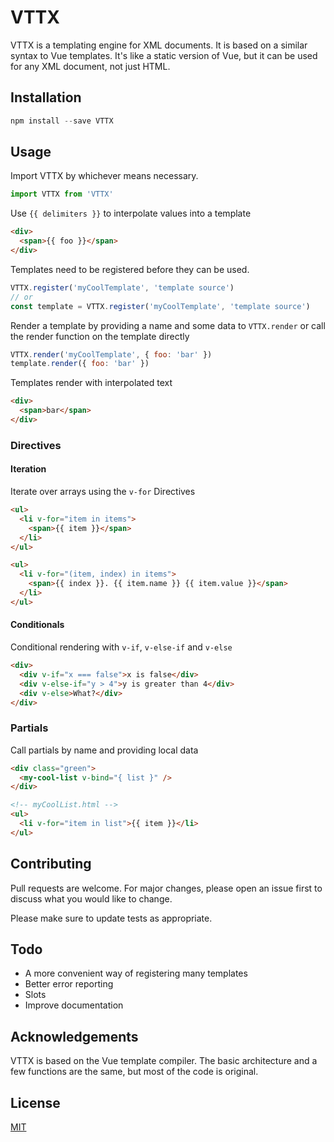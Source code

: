 # VTTX

VTTX is a templating engine for XML documents. It is based on a similar syntax
to Vue templates. It's like a static version of Vue, but it can be used for
any XML document, not just HTML.

## Installation

```javascript
npm install --save VTTX
```

## Usage

Import VTTX by whichever means necessary.

```javascript
import VTTX from 'VTTX'
```

Use `{{ delimiters }}` to interpolate values into a template

```html
<div>
  <span>{{ foo }}</span>
</div>
```

Templates need to be registered before they can be used.

```javascript
VTTX.register('myCoolTemplate', 'template source')
// or
const template = VTTX.register('myCoolTemplate', 'template source')
```

Render a template by providing a name and some data to `VTTX.render` or call
the render function on the template directly

```javascript
VTTX.render('myCoolTemplate', { foo: 'bar' })
template.render({ foo: 'bar' })
```

Templates render with interpolated text

```html
<div>
  <span>bar</span>
</div>
```

### Directives

#### Iteration

Iterate over arrays using the `v-for` Directives

```html
<ul>
  <li v-for="item in items">
    <span>{{ item }}</span>
  </li>
</ul>
```

```html
<ul>
  <li v-for="(item, index) in items">
    <span>{{ index }}. {{ item.name }} {{ item.value }}</span>
  </li>
</ul>
```

#### Conditionals

Conditional rendering with `v-if`, `v-else-if` and `v-else`

```html
<div>
  <div v-if="x === false">x is false</div>
  <div v-else-if="y > 4">y is greater than 4</div>
  <div v-else>What?</div>
</div>
```

### Partials

Call partials by name and providing local data

```html
<div class="green">
  <my-cool-list v-bind="{ list }" />
</div>
```
```html
<!-- myCoolList.html -->
<ul>
  <li v-for="item in list">{{ item }}</li>
</ul>
```

## Contributing
Pull requests are welcome. For major changes, please open an issue first to discuss what you would like to change.

Please make sure to update tests as appropriate.

## Todo

* A more convenient way of registering many templates
* Better error reporting
* Slots
* Improve documentation

## Acknowledgements

VTTX is based on the Vue template compiler. The basic architecture and a few
functions are the same, but most of the code is original.

## License
[MIT](https://choosealicense.com/licenses/mit/)